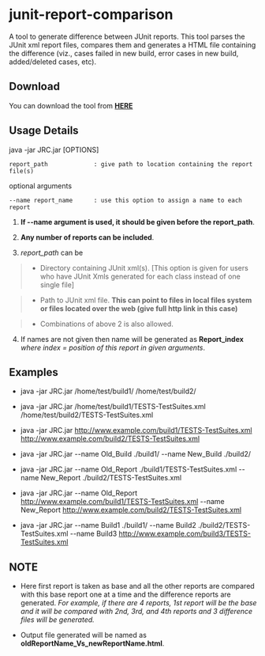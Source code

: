 junit-report-comparison
=======================

A tool to generate difference between JUnit reports. This tool parses the JUnit xml report files, compares them and generates a
HTML file containing the difference (viz., cases failed in new build, error cases in new build, added/deleted cases, etc).

Download
--------

You can download the tool from [**HERE**](http://sourceforge.net/projects/junit-report-comparison/ "Click here to go to download page")

Usage Details
-------------

java -jar JRC.jar [OPTIONS]

	report_path 			: give path to location containing the report file(s)
	
optional arguments
	
	--name report_name 		: use this option to assign a name to each report

1. **If --name argument is used, it should be given before the report_path**.

2. **Any number of reports can be included**.

3. *report_path* can be 

> * Directory containing JUnit xml(s). [This option is given for users who have JUnit Xmls generated for each class instead of one single file]

> * Path to JUnit xml file. **This can point to files in local files system or files located over the web (give full http link in this case)**

> * Combinations of above 2 is also allowed.

4. If names are not given then name will be generated as **Report_index** *where index = position of this report in given arguments*.

Examples
--------

* java -jar JRC.jar /home/test/build1/ /home/test/build2/

* java -jar JRC.jar /home/test/build1/TESTS-TestSuites.xml /home/test/build2/TESTS-TestSuites.xml

* java -jar JRC.jar http://www.example.com/build1/TESTS-TestSuites.xml http://www.example.com/build2/TESTS-TestSuites.xml

* java -jar JRC.jar --name Old_Build ./build1/ --name New_Build ./build2/

* java -jar JRC.jar --name Old_Report ./build1/TESTS-TestSuites.xml --name New_Report ./build2/TESTS-TestSuites.xml

* java -jar JRC.jar --name Old_Report http://www.example.com/build1/TESTS-TestSuites.xml --name New_Report http://www.example.com/build2/TESTS-TestSuites.xml

* java -jar JRC.jar --name Build1 ./build1/ --name Build2 ./build2/TESTS-TestSuites.xml --name Build3 http://www.example.com/build3/TESTS-TestSuites.xml



NOTE
----

* Here first report is taken as base and all the other reports are compared with this base report one at a time and the difference reports are generated.
*For example, if there are 4 reports, 1st report will be the base and it will be compared with 2nd, 3rd, and 4th reports and 3 difference files will be generated.*

* Output file generated will be named as **oldReportName_Vs_newReportName.html**.